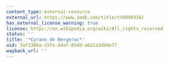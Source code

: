 ```yaml
---
content_type: external-resource
external_url: https://www.imdb.com/title/tt0099334/
has_external_license_warning: true
license: https://en.wikipedia.org/wiki/All_rights_reserved
status: ''
title: '*Cyrano de Bergerac*'
uid: 3af3386a-c5fe-4daf-854d-a621a3db0e77
wayback_url: ''
---
```

